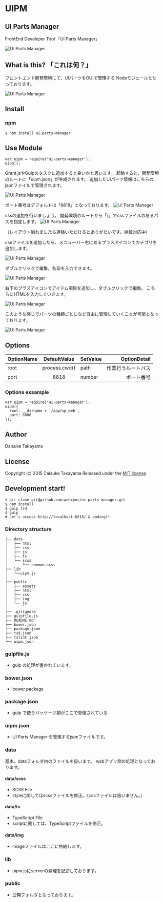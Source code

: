 # UIPM
## UI Parts Manager
FrontEnd Developer Tool
「UI Parts Manager」

![UI Parts Manager](http://webcyou.com/ui_parts_manager/img/logo_uipm.png)

## What is this? 「これは何？」
フロントエンド開発環境にて、UIパーツをGUIで管理する Nodeモジュールとなっております。


![UI Parts Manager](http://webcyou.com/ui_parts_manager/img/uipm001.png)


## Install
### npm
````
$ npm install ui-parts-manager
````


## Use Module
````
var uipm = require('ui-parts-manager');
uipm();
````
Grant.jsやGulpのタスクに追加すると良いかと思います。
起動すると、開発環境のルートに「uipm.json」が生成されます。
追加したUIパーツ情報はこちらのjsonファイルで管理されます。

![UI Parts Manager](http://webcyou.com/ui_parts_manager/img/uipm002.png)

ポート番号はデフォルトは「8818」となっております。
![UI Parts Manager](http://webcyou.com/ui_parts_manager/img/uipm003.png)

cssの追加を行いましょう。
開発環境のルートから「/」でcssファイルのあるパスを指定します。
![UI Parts Manager](http://webcyou.com/ui_parts_manager/img/uipm003b.png)

（レイアウト崩れましたら連絡いただけるとありがたいです。絶賛対応中）

cssファイルを追加したら、メニューバー右にあるプラスアイコンでカテゴリを追加します。

![UI Parts Manager](http://webcyou.com/ui_parts_manager/img/uipm004.png)

ダブルクリックで編集。名前を入力できます。

![UI Parts Manager](http://webcyou.com/ui_parts_manager/img/uipm005.png)

右下のプラスアイコンでアイテム項目を追加し、ダブルクリックで編集。
こちらにHTMLを入力していきます。

![UI Parts Manager](http://webcyou.com/ui_parts_manager/img/uipm006.png)

このような感じでパーツの種類ごとになど自由に管理していくことが可能となっております。

![UI Parts Manager](http://webcyou.com/ui_parts_manager/img/uipm007.png)



## Options
| OptionName        | DefaultValue         | SetValue                 | OptionDetail|
| --------------- |:---------------:| -------------------- | -------:|
| root | process.cwd() | path      | 作業行うルートパス     |
| port | 8818 | number      | ポート番号    |

### Options exsample
````
var uipm = require('ui-parts-manager');
uipm({
  root: __dirname + '/app/sp_web',
  port: 8888
});
````


## Author

Daisuke Takayama


## License

Copyright (c) 2015 Daisuke Takayama
Released under the [MIT license](http://opensource.org/licenses/mit-license.php)


## Development start!
````
$ git clone git@github.com:webcyou/ui-parts-manager.git
$ npm install
$ gulp tsd
$ gulp
# Let's access http://localhost:8818/ & coding!!
````

### Directory structure
````
├── data
│   ├── html
│   ├── css
│   ├── js
│   ├── ts
│   └── scss
│       └── common.scss
├── lib
│   └──uipm.js
│ 
├── public
│   ├── assets
│   ├── html
│   ├── css
│   ├── img
│   └── js
│
├── .gitignore
├── gulpfile.js
├── README.md
├── bower.json
├── package.json
├── tsd.json
├── tslint.json
└── uipm.json
````

### gulpfile.js
- gulp の処理が書かれています。

### bower.json
- bower package

### package.json
- gulp で使うパッケージ類がここで管理されている

### uipm.json
- UI Parts Manager を管理するjsonファイルです。

### data
基本、dataフォルダ内のファイルを扱います。
webアプリ側の処理となっております。

#### data/scss
- SCSS File
- styleに関してはscssファイルを修正。（cssファイルは扱いません。）

#### data/ts
- TypeScript File
- scriptに関しては、TypeScriptファイルを修正。

#### data/img
- imageファイルはここに格納します。

### lib
- uipm.jsにserverの処理を記述しております。

### public
- 公開フォルダとなっております。
